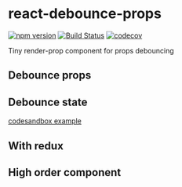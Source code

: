 # react-debounce-props
[![npm version](https://badge.fury.io/js/react-debounce-props.svg)](https://badge.fury.io/js/react-debounce-props)
[![Build Status](https://travis-ci.com/kitos/react-debounce-props.svg?branch=master)](https://travis-ci.com/kitos/react-debounce-props)
[![codecov](https://codecov.io/gh/kitos/react-debounce-props/branch/master/graph/badge.svg)](https://codecov.io/gh/kitos/react-debounce-props)

Tiny render-prop component for props debouncing

## Debounce props

## Debounce state

[codesandbox example](https://codesandbox.io/embed/o7o2yz08yq?autoresize=1&fontsize=12&hidenavigation=1)

## With redux

## High order component
